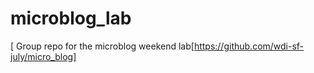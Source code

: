 microblog_lab
=============
[
Group repo for the microblog weekend lab[https://github.com/wdi-sf-july/micro_blog]


